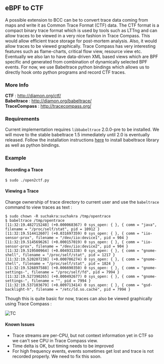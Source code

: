 ## eBPF to CTF

A possible extension to BCC can be to convert trace data coming from maps 
and write it as Common Trace Format (CTF) data. The CTF format is a 
compact binary trace format which is used by tools such as LTTng and can 
allow traces to be viewed in a very nice fashion in Trace Compass. This 
would allow efficient trace storage for post-mortem analysis. Also, it would
allow traces to be viewed graphically. Trace Compass has very interesting 
features such as flame-charts, critical flow view, resource view etc. 
Eventually we also lan to have data-driven XML based views which are BPF 
specific and generated from combination of dynamically selected BPF events.
For now, we use Babeltrace python bindings which allows us to directly 
hook onto python programs and record CTF traces.
 
### More Info
**CTF** : http://diamon.org/ctf/  
**Babeltrace** : http://diamon.org/babeltrace/  
**TraceCompass** : http://tracecompass.org/

### Requirements
Current implementation requires `libbabeltrace` 2.0.0-pre to be installed. We 
will move to the stable babeltrace 1.5 immediately until 2.0 is eventually 
released. Follow the installation instructions 
[here](http://diamon.org/babeltrace/) to install babeltrace library as well 
as python bindings.

### Example

#### Recording a Trace
    $ sudo ./open2ctf.py
    
#### Viewing a Trace
Change ownership of trace directory to current user and use the `babeltrace` 
command to view traces as text :
 
    $ sudo chown -R suchakra:suchakra /tmp/opentrace
    $ babeltrace /tmp/opentrace 
    [11:32:19.482715248] (+0.000068367) 0 sys_open: { }, { comm = "java", filename = "/proc/self/stat", pid = 10912 }
    [11:32:19.514412607] (+0.031697359) 0 sys_open: { }, { comm = "iio-sensor-prox", filename = "/dev/iio:device1", pid = 904 }
    [11:32:19.514569626] (+0.000157019) 0 sys_open: { }, { comm = "iio-sensor-prox", filename = "/dev/iio:device2", pid = 904 }
    [11:32:19.519500964] (+0.004931338) 0 sys_open: { }, { comm = "gnome-shell", filename = "/proc/self/stat", pid = 1217 }
    [11:32:19.520207238] (+0.000706274) 0 sys_open: { }, { comm = "gnome-shell", filename = "/proc/self/stat", pid = 1824 }
    [11:32:19.526897588] (+0.006690350) 0 sys_open: { }, { comm = "gnome-settings-", filename = "/proc/self/fd", pid = 7994 }
    [11:32:19.527390265] (+0.000492677) 0 sys_open: { }, { comm = "gnome-settings-", filename = "", pid = 7994 }
    [11:32:19.537103679] (+0.009713414) 0 sys_open: { }, { comm = "gsd-backlight-h", filename = "/etc/ld.so.cache", pid = 7994 }

Though this is quite basic for now, traces can also be viewed graphically using Trace Compass :

![TC](http://step.polymtl.ca/~suchakra/opentrace_ctf.png)

#### Known Issues

* Trace streams are per-CPU, but not context information yet in CTF so we
can't see CPU in Trace Compass view.
* Time delta is OK, but timing needs to be improved
* For high frequency events, events sometimes get lost and trace is not 
recorded properly. We need to fix this soon.
